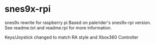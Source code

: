 snes9x-rpi
==========

snes9x rewrite for raspberry pi
Based on palerider's snes9x-rpi version. See readme.txt and readme.rpi for more information.

Keys/Joystick changed to match RA style and Xbox360 Controller
